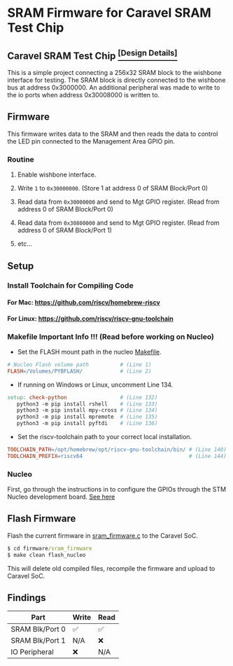 # SRAM Firmware for Caravel SRAM Test Chip

## Caravel SRAM Test Chip [<sup>[Design Details]</sup>](https://github.com/mtomlin5/caravel_sram_test)
This is a simple project connecting a 256x32 SRAM block to the wishbone interface for testing. The SRAM block is directly connected to the wishbone bus at address 0x3000000. An additional peripheral was made to write to the io ports when address 0x30008000 is written to.


## Firmware
This firmware writes data to the SRAM and then reads the data to control the LED pin connected to the Management Area GPIO pin.

### Routine
1. Enable wishbone interface.
   
2. Write `1` to `0x30000000`. (Store 1 at address 0 of SRAM Block/Port 0)
   
3. Read data from `0x30000000` and send to Mgt GPIO register. (Read from address 0 of SRAM Block/Port 0)
   
4. Read data from `0x30800000` and send to Mgt GPIO register. (Read from address 0 of SRAM Block/Port 1)
5. etc...


## Setup

### Install Toolchain for Compiling Code

#### For Mac: https://github.com/riscv/homebrew-riscv
#### For Linux: https://github.com/riscv/riscv-gnu-toolchain


### Makefile Important Info !!! (Read before working on Nucleo)
- Set the FLASH mount path in the nucleo [Makefile](firmware/nucleo/Makefile).
```Makefile
# Nucleo Flash volume path          # (Line 1)
FLASH=/Volumes/PYBFLASH/            # (Line 2)
```
 - If running on Windows or Linux, uncomment Line 134.
```Makefile
setup: check-python                 # (Line 132)
   python3 -m pip install rshell    # (Line 133)
   python3 -m pip install mpy-cross # (Line 134)
   python3 -m pip install mpremote  # (Line 135)
   python3 -m pip install pyftdi    # (Line 136)
```

- Set the riscv-toolchain path to your correct local installation.
```Makefile
TOOLCHAIN_PATH=/opt/homebrew/opt/riscv-gnu-toolchain/bin/ # (Line 140)
TOOLCHAIN_PREFIX=riscv64                                  # (Line 144)
```

### Nucleo
First, go through the instructions in to configure the GPIOs through the STM Nucleo development board. [See here](firmware/nucleo/README.md)


## Flash Firmware
Flash the current firmware in [sram_firmware.c](firmware/sram_firmware/sram_firmware.c) to the Caravel SoC.

```cmd
$ cd firmware/sram_firmware
$ make clean flash_nucleo
```
This will delete old compiled files, recompile the firmware and upload to Caravel SoC.


## Findings
| Part            | Write              | Read               |
| --------------- | ------------------ | ------------------ |
| SRAM Blk/Port 0 | :white_check_mark: | :white_check_mark: |
| SRAM Blk/Port 1 | N/A                | :x:                |
| IO Peripheral   | :x:                | N/A                |
